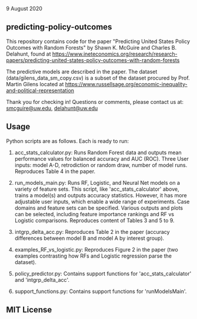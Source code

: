 9 August 2020

## predicting-policy-outcomes

This repository contains code for the paper "Predicting United States Policy Outcomes with Random Forests" by Shawn K. McGuire and Charles B. Delahunt, found at https://www.ineteconomics.org/research/research-papers/predicting-united-states-policy-outcomes-with-random-forests

The predictive models are described in the paper. The dataset (data/gilens_data_sm_copy.csv) is a subset of the dataset procured by Prof. Martin Gilens located at https://www.russellsage.org/economic-inequality-and-political-representation

Thank you for checking in! 
Questions or comments, please contact us at: smcguire@uw.edu, delahunt@uw.edu

## Usage

Python scripts are as follows. Each is ready to run:

1. acc_stats_calculator.py:
		Runs Random Forest data and outputs mean performance values for balanced accuracy and AUC (ROC).  Three User inputs:  model A-D, retrodiction or random draw, number of model runs. Reproduces Table 4 in the paper.

2. run_models_main.py:
		Runs RF, Logistic, and Neural Net models on a variety of feature sets. This script, like 'acc_stats_calculator' above, trains a model(s) and outputs accuracy statistics. However, it has more adjustable user inputs, which enable a wide range of experiments. Case domains and feature sets can be specified. Various outputs and plots can be selected, including feature importance rankings and RF vs Logistic comparisons. Reproduces content of Tables 3 and 5 to 9.

3. intgrp_delta_acc.py:
		Reproduces Table 2 in the paper (accuracy differences between model B and model A by interest group).
 
4. examples_RF_vs_logistic.py:
		Reproduces Figure 2 in the paper (two examples contrasting how RFs and Logistic regression parse the dataset).
  
5. policy_predictor.py:
		Contains support functions for 'acc_stats_calculator' and 'intgrp_delta_acc'. 

6. support_functions.py:
		Contains support functions for 'runModelsMain'.   
 
## MIT License
